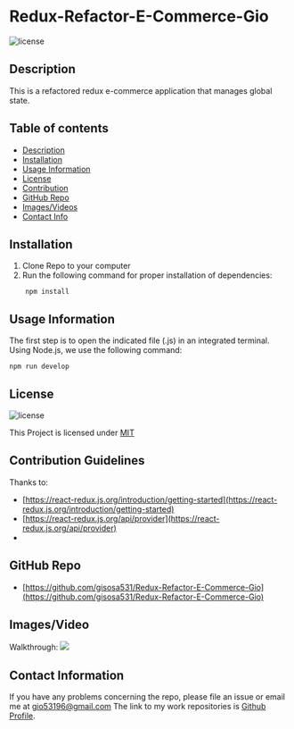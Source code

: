 # Redux-Refactor-E-Commerce-Gio
![license](https://img.shields.io/badge/License-MIT-yellow.svg)

## Description
This is a refactored redux e-commerce application that manages global state.

## Table of contents
* [Description](#description)
* [Installation](#installation)
* [Usage Information](#usage)
* [License](#license) 
* [Contribution](#contribution)
* [GitHub Repo](#GitHub)
* [Images/Videos](#Images)
* [Contact Info](#questions)

## Installation
1. Clone Repo to your computer
2. Run the following command for proper installation of dependencies:
```
    npm install
```


## Usage Information
The first step is to open the indicated file (.js) in an integrated terminal. 
Using Node.js, we use the following command:
```
npm run develop 
```


## License
![license](https://img.shields.io/badge/License-MIT-yellow.svg)

This Project is licensed under [MIT](https://opensource.org/licenses/MIT)

## Contribution Guidelines
Thanks to:
* [https://react-redux.js.org/introduction/getting-started](https://react-redux.js.org/introduction/getting-started)
* [https://react-redux.js.org/api/provider](https://react-redux.js.org/api/provider)
* []()

## GitHub Repo 
* [https://github.com/gisosa531/Redux-Refactor-E-Commerce-Gio](https://github.com/gisosa531/Redux-Refactor-E-Commerce-Gio)


## Images/Video
Walkthrough:
<img src=" " alt=" ">

## Contact Information
If you have any problems concerning the repo, please file an issue or email me at 
gio53196@gmail.com
The link to my work repositories is 
[Github Profile](https://github.com/gisosa531/).
